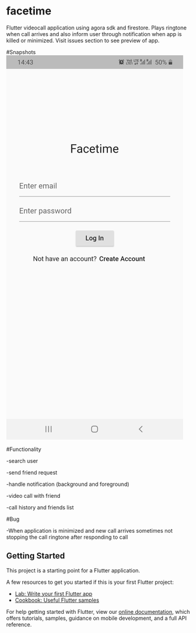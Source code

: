 # facetime

Flutter videocall application using agora sdk and firestore.
Plays ringtone when call arrives and also inform user through notification when app is killed or minimized. Visit issues section to see preview of app.

#Snapshots
<img src="images/login.jpg" >

#Functionality 

-search user

-send friend request

-handle notification (background and foreground)

-video call with friend 

-call history and friends list

#Bug

-When application is minimized and new call arrives sometimes not stopping the call ringtone after responding to call
## Getting Started

This project is a starting point for a Flutter application.

A few resources to get you started if this is your first Flutter project:

- [Lab: Write your first Flutter app](https://flutter.dev/docs/get-started/codelab)
- [Cookbook: Useful Flutter samples](https://flutter.dev/docs/cookbook)

For help getting started with Flutter, view our
[online documentation](https://flutter.dev/docs), which offers tutorials,
samples, guidance on mobile development, and a full API reference.
